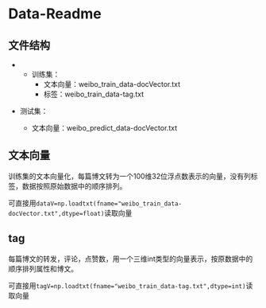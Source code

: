 # Data-Readme

## 文件结构

- - 训练集：
	- 文本向量：weibo_train_data-docVector.txt
	- 标签：weibo_train_data-tag.txt

-	测试集：
	-	文本向量：weibo_predict_data-docVector.txt

## 文本向量

训练集的文本向量化，每篇博文转为一个100维32位浮点数表示的向量，没有列标签，数据按照原始数据中的顺序排列。

可直接用`dataV=np.loadtxt(fname="weibo_train_data-docVector.txt",dtype=float)`读取向量

## tag

每篇博文的转发，评论，点赞数，用一个三维int类型的向量表示，按原数据中的顺序排列属性和博文。

可直接用`tagV=np.loadtxt(fname="weibo_train_data-tag.txt",dtype=int)`读取向量